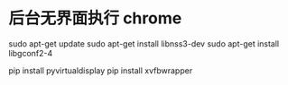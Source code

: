 # 后台无界面执行 chrome

sudo apt-get update
sudo apt-get install libnss3-dev
sudo apt-get install libgconf2-4

pip install pyvirtualdisplay
pip install xvfbwrapper
